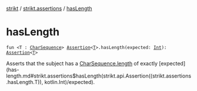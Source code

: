 [strikt](../index.md) / [strikt.assertions](index.md) / [hasLength](./has-length.md)

# hasLength

`fun <T : `[`CharSequence`](https://kotlinlang.org/api/latest/jvm/stdlib/kotlin/-char-sequence/index.html)`> `[`Assertion`](../strikt.api/-assertion/index.md)`<`[`T`](has-length.md#T)`>.hasLength(expected: `[`Int`](https://kotlinlang.org/api/latest/jvm/stdlib/kotlin/-int/index.html)`): `[`Assertion`](../strikt.api/-assertion/index.md)`<`[`T`](has-length.md#T)`>`

Asserts that the subject has a [CharSequence.length](https://kotlinlang.org/api/latest/jvm/stdlib/kotlin/-char-sequence/length.html) of exactly [expected](has-length.md#strikt.assertions$hasLength(strikt.api.Assertion((strikt.assertions.hasLength.T)), kotlin.Int)/expected).

